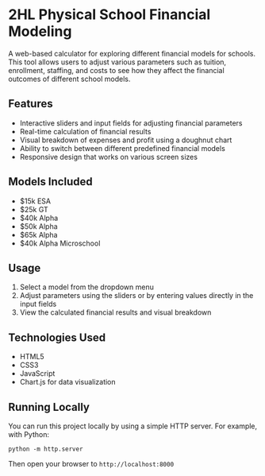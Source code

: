 # 2HL Physical School Financial Modeling

A web-based calculator for exploring different financial models for schools. This tool allows users to adjust various parameters such as tuition, enrollment, staffing, and costs to see how they affect the financial outcomes of different school models.

## Features

- Interactive sliders and input fields for adjusting financial parameters
- Real-time calculation of financial results
- Visual breakdown of expenses and profit using a doughnut chart
- Ability to switch between different predefined financial models
- Responsive design that works on various screen sizes

## Models Included

- $15k ESA
- $25k GT
- $40k Alpha
- $50k Alpha
- $65k Alpha
- $40k Alpha Microschool

## Usage

1. Select a model from the dropdown menu
2. Adjust parameters using the sliders or by entering values directly in the input fields
3. View the calculated financial results and visual breakdown

## Technologies Used

- HTML5
- CSS3
- JavaScript
- Chart.js for data visualization

## Running Locally

You can run this project locally by using a simple HTTP server. For example, with Python:

```
python -m http.server
```

Then open your browser to `http://localhost:8000`
